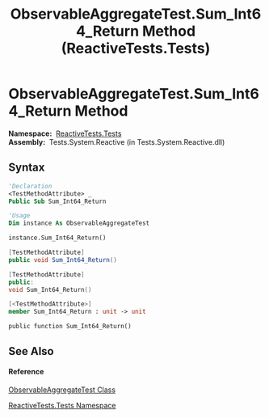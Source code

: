 ﻿---
title: ObservableAggregateTest.Sum_Int64_Return Method  (ReactiveTests.Tests)
TOCTitle: Sum_Int64_Return Method
ms:assetid: M:ReactiveTests.Tests.ObservableAggregateTest.Sum_Int64_Return
ms:mtpsurl: https://msdn.microsoft.com/en-us/library/reactivetests.tests.observableaggregatetest.sum_int64_return(v=VS.103)
ms:contentKeyID: 36621028
ms.date: 06/28/2011
mtps_version: v=VS.103
f1_keywords:
- ReactiveTests.Tests.ObservableAggregateTest.Sum_Int64_Return
dev_langs:
- CSharp
- JScript
- VB
- FSharp
- c++
---

# ObservableAggregateTest.Sum\_Int64\_Return Method

**Namespace:**  [ReactiveTests.Tests](hh289046\(v=vs.103\).md)  
**Assembly:**  Tests.System.Reactive (in Tests.System.Reactive.dll)

## Syntax

``` vb
'Declaration
<TestMethodAttribute> _
Public Sub Sum_Int64_Return
```

``` vb
'Usage
Dim instance As ObservableAggregateTest

instance.Sum_Int64_Return()
```

``` csharp
[TestMethodAttribute]
public void Sum_Int64_Return()
```

``` c++
[TestMethodAttribute]
public:
void Sum_Int64_Return()
```

``` fsharp
[<TestMethodAttribute>]
member Sum_Int64_Return : unit -> unit 
```

``` jscript
public function Sum_Int64_Return()
```

## See Also

#### Reference

[ObservableAggregateTest Class](hh314823\(v=vs.103\).md)

[ReactiveTests.Tests Namespace](hh289046\(v=vs.103\).md)

